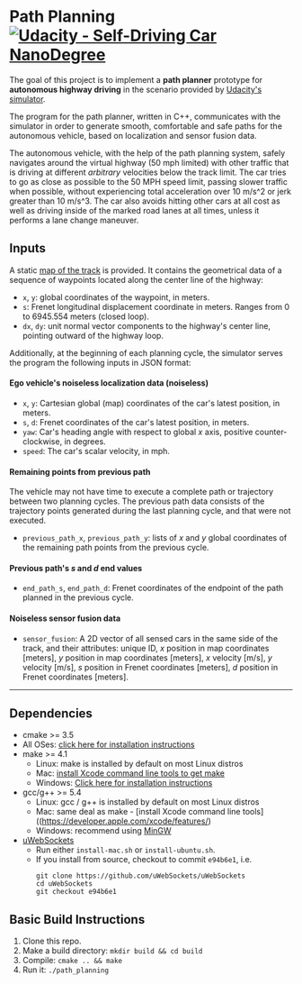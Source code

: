 # **Path Planning**  [![Udacity - Self-Driving Car NanoDegree](https://s3.amazonaws.com/udacity-sdc/github/shield-carnd.svg)](http://www.udacity.com/drive)
[//]: # (Image References)
[placeholder]: ./img/placeholder.png

The goal of this project is to implement a **path planner** prototype for **autonomous highway driving** in the scenario provided by [Udacity's simulator](https://github.com/udacity/self-driving-car-sim/releases).

The program for the path planner, written in C++, communicates with the simulator in order to generate smooth, comfortable and safe paths for the autonomous vehicle, based on localization and sensor fusion data.

The autonomous vehicle, with the help of the path planning system, safely navigates around the virtual highway (50 mph limited) with other traffic that is driving at different *arbitrary* velocities below the track limit. The car tries to go as close as possible to the 50 MPH speed limit, passing slower traffic when possible, without experiencing total acceleration over 10 m/s^2 or jerk greater than 10 m/s^3. The car also avoids hitting other cars at all cost as well as driving inside of the marked road lanes at all times, unless it performs a lane change maneuver.

## Inputs

A static [map of the track](data/higway_map.csv) is provided. It contains the geometrical data of a sequence of waypoints located along the center line of the highway:

* `x`, `y`: global coordinates of the waypoint, in meters.
* `s`: Frenet longitudinal displacement coordinate in meters. Ranges from 0 to 6945.554 meters (closed loop).
* `dx`, `dy`: unit normal vector components to the highway's center line, pointing outward of the highway loop.

Additionally, at the beginning of each planning cycle, the simulator serves the program the following inputs in JSON format:

#### Ego vehicle's noiseless localization data (noiseless)

* `x`, `y`: Cartesian global (map) coordinates of the car's latest position, in meters.
* `s`, `d`: Frenet coordinates of the car's latest position, in meters.
* `yaw`: Car's heading angle with respect to global *x* axis, positive counter-clockwise, in degrees.
* `speed`: The car's scalar velocity, in mph.

#### Remaining points from previous path

The vehicle may not have time to execute a complete path or trajectory between two planning cycles. The previous path data consists of the trajectory points generated during the last planning cycle, and that were not executed.

*  `previous_path_x`, `previous_path_y`: lists of *x* and *y* global coordinates of the remaining path points from the previous cycle.

#### Previous path's *s* and *d* end values

* `end_path_s`, `end_path_d`: Frenet coordinates of the endpoint of the path planned in the previous cycle.

#### Noiseless sensor fusion data

* `sensor_fusion`: A 2D vector of all sensed cars in the same side of the track, and their attributes: unique ID, *x* position in map coordinates [meters], *y* position in map coordinates [meters], *x* velocity [m/s], *y* velocity [m/s], *s* position in Frenet coordinates [meters], *d* position in Frenet coordinates [meters]. 

---

## Dependencies

* cmake >= 3.5
 * All OSes: [click here for installation instructions](https://cmake.org/install/)
* make >= 4.1
  * Linux: make is installed by default on most Linux distros
  * Mac: [install Xcode command line tools to get make](https://developer.apple.com/xcode/features/)
  * Windows: [Click here for installation instructions](http://gnuwin32.sourceforge.net/packages/make.htm)
* gcc/g++ >= 5.4
  * Linux: gcc / g++ is installed by default on most Linux distros
  * Mac: same deal as make - [install Xcode command line tools]((https://developer.apple.com/xcode/features/)
  * Windows: recommend using [MinGW](http://www.mingw.org/)
* [uWebSockets](https://github.com/uWebSockets/uWebSockets)
  * Run either `install-mac.sh` or `install-ubuntu.sh`.
  * If you install from source, checkout to commit `e94b6e1`, i.e.
    ```
    git clone https://github.com/uWebSockets/uWebSockets 
    cd uWebSockets
    git checkout e94b6e1

## Basic Build Instructions

1. Clone this repo.
2. Make a build directory: `mkdir build && cd build`
3. Compile: `cmake .. && make`
4. Run it: `./path_planning`
